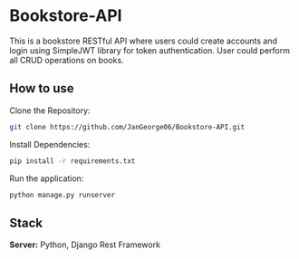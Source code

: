 
# Bookstore-API

This is a bookstore RESTful API where users could create accounts and login using SimpleJWT library for token authentication. User could perform all CRUD operations on books.


## How to use

Clone the Repository:

```bash
git clone https://github.com/JanGeorge06/Bookstore-API.git

```
Install Dependencies:

```bash
pip install -r requirements.txt
```

Run the application:

```bash
python manage.py runserver
```



## Stack

**Server:** Python, Django Rest Framework

